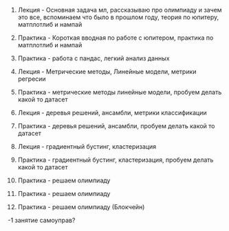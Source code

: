 1. Лекция - Основная задача мл, рассказываю про олимпиаду и зачем это все, вспоминаем что было в прошлом году, теория по юпитеру, матплотлиб и нампай
2. Практика - Короткая вводная по работе с юпитером, практика по матплотлиб и нампай
3. Практика - работа с пандас, легкий анализ данных
4. Лекция - Метрические методы, Линейные модели, метрики регресии
5. Практика - метрические методы линейные модели, пробуем делать какой то датасет
6. Лекция - деревья решений, ансамбли, метрики классификации
7. Практика - деревья решений, ансамбли, пробуем делать какой то датасет
8. Лекция - градиентный бустинг, кластеризация
9. Практика - градиентный бустинг, кластеризация, пробуем делать какой то датасет
10. Практика - решаем олимпиаду
11. Практика - решаем олимпиаду

12. Практика - решаем олимпиаду (Блокчейн)

-1 занятие самоуправ?